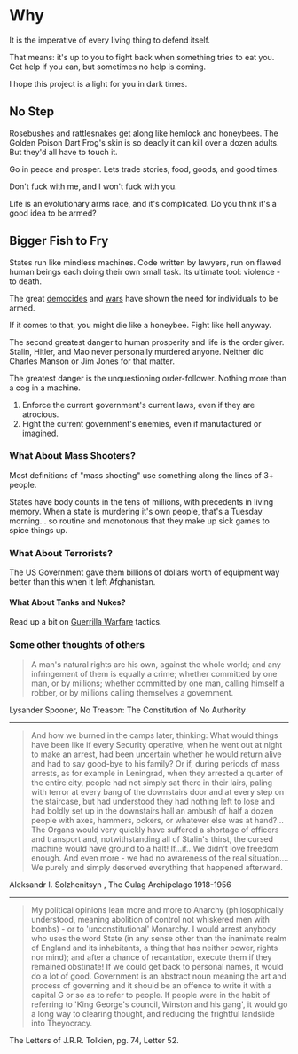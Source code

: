# Why

It is the imperative of every living thing to defend itself.

That means: it's up to you to fight back when something tries to eat you.
Get help if you can, but sometimes no help is coming.

I hope this project is a light for you in dark times.

## No Step

Rosebushes and rattlesnakes get along like hemlock and honeybees.
The Golden Poison Dart Frog's skin is so deadly it can kill over a dozen adults.
But they'd all have to touch it.

Go in peace and prosper. Lets trade stories, food, goods, and good times.

Don't fuck with me, and I won't fuck with you.

Life is an evolutionary arms race, and it's complicated.
Do you think it's a good idea to be armed?

## Bigger Fish to Fry
States run like mindless machines. Code written by lawyers, run on flawed human
beings each doing their own small task. Its ultimate tool: violence - to death.
 
The great [democides](https://en.wikipedia.org/Democide) and [wars](https://en.wikipedia.org/wiki/List_of_wars_by_death_toll) have shown the need for individuals to be armed.

If it comes to that, you might die like a honeybee. Fight like hell anyway.

The second greatest danger to human prosperity and life is the order giver.
Stalin, Hitler, and Mao never personally murdered anyone.
Neither did Charles Manson or Jim Jones for that matter.

The greatest danger is the unquestioning order-follower.
Nothing more than a cog in a machine.

 1. Enforce the current government's current laws, even if they are atrocious.
 2. Fight the current government's enemies, even if manufactured or imagined.

### What About Mass Shooters?
Most definitions of "mass shooting" use something along the lines of 3+ people.

States have body counts in the tens of millions, with precedents in living memory.
When a state is murdering it's own people, that's a Tuesday morning... so
routine and monotonous that they make up sick games to spice things up.

### What About Terrorists?
The US Government gave them billions of dollars worth of equipment way better
than this when it left Afghanistan.

#### What About Tanks and Nukes?
Read up a bit on [Guerrilla Warfare](https://en.wikipedia.org/wiki/Guerrilla_warfare) tactics.

### Some other thoughts of others

> A man's natural rights are his own, against the whole world; and any infringement of them is equally a crime; whether committed by one man, or by millions; whether committed by one man, calling himself a robber, or by millions calling themselves a government.

Lysander Spooner, No Treason: The Constitution of No Authority

---

> And how we burned in the camps later, thinking: What would things have been like if every Security operative, when he went out at night to make an arrest, had been uncertain whether he would return alive and had to say good-bye to his family? Or if, during periods of mass arrests, as for example in Leningrad, when they arrested a quarter of the entire city, people had not simply sat there in their lairs, paling with terror at every bang of the downstairs door and at every step on the staircase, but had understood they had nothing left to lose and had boldly set up in the downstairs hall an ambush of half a dozen people with axes, hammers, pokers, or whatever else was at hand?... The Organs would very quickly have suffered a shortage of officers and transport and, notwithstanding all of Stalin's thirst, the cursed machine would have ground to a halt! If...if...We didn't love freedom enough. And even more - we had no awareness of the real situation.... We purely and simply deserved everything that happened afterward.

Aleksandr I. Solzhenitsyn , The Gulag Archipelago 1918-1956

---

> My political opinions lean more and more to Anarchy (philosophically understood, meaning abolition of control not whiskered men with bombs) - or to 'unconstitutional' Monarchy. I would arrest anybody who uses the word State (in any sense other than the inanimate realm of England and its inhabitants, a thing that has neither power, rights nor mind); and after a chance of recantation, execute them if they remained obstinate! If we could get back to personal names, it would do a lot of good. Government is an abstract noun meaning the art and process of governing and it should be an offence to write it with a capital G or so as to refer to people. If people were in the habit of referring to 'King George's council, Winston and his gang', it would go a long way to clearing thought, and reducing the frightful landslide into Theyocracy.

The Letters of J.R.R. Tolkien, pg. 74, Letter 52.
